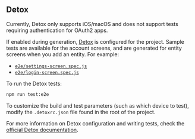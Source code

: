## Detox

Currently, Detox only supports iOS/macOS and does not support tests requiring authentication for OAuth2 apps.

If enabled during generation, [Detox](https://github.com/wix/Detox) is configured for the project. Sample tests are available for the account screens, and are generated for entity screens when you add an entity. For example:

- [`e2e/settings-screen.spec.js`](https://github.com/ruddell/generator-jhipster-react-native/blob/main/generators/app/templates/e2e/account/settings-screen.spec.js.ejs)
- [`e2e/login-screen.spec.js`](https://github.com/ruddell/generator-jhipster-react-native/blob/main/generators/app/templates/e2e/account/login-screen.spec.js.ejs)

To run the Detox tests:

```sh
npm run test:e2e
```

To customize the build and test parameters (such as which device to test), modify the `.detoxrc.json` file found in the root of the project.

For more information on Detox configuration and writing tests, check the [official Detox documentation](https://github.com/wix/Detox/blob/master/docs/README.md).
